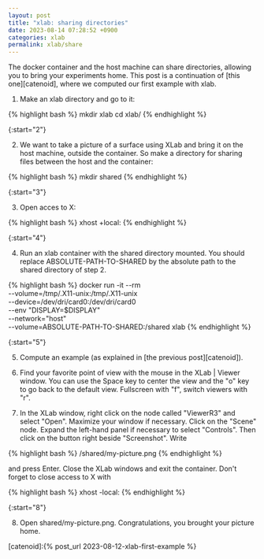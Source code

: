 ```yaml
---
layout: post
title: "xlab: sharing directories"
date: 2023-08-14 07:28:52 +0900
categories: xlab
permalink: xlab/share
---
```


The docker container and the host machine can share directories, allowing you to bring your experiments home.
This post is a continuation of [this one][catenoid], where we computed our first example with xlab.

1. Make an xlab directory and go to it:

{% highlight bash %}
mkdir xlab
cd xlab/
{% endhighlight %}

{:start="2"}

2. We want to take a picture of a surface using XLab and bring it on the host machine, outside the container. So make a directory for sharing files between the host and the container:

{% highlight bash %}
mkdir shared
{% endhighlight %}

{:start="3"}

3. Open acces to X:

{% highlight bash %}
xhost +local:
{% endhighlight %}

{:start="4"}

4. Run an xlab container with the shared directory mounted. You should replace ABSOLUTE-PATH-TO-SHARED by the absolute path to the shared directory of step 2.

{% highlight bash %}
docker run -it --rm \
--volume=/tmp/.X11-unix:/tmp/.X11-unix \
--device=/dev/dri/card0:/dev/dri/card0 \
--env "DISPLAY=$DISPLAY" \
--network="host" \
--volume=ABSOLUTE-PATH-TO-SHARED:/shared xlab
{% endhighlight %}

{:start="5"}

5. Compute an example (as explained in [the previous post][catenoid]).

6. Find your favorite point of view with the mouse in the XLab \| Viewer window. You can use the Space key to center the view and the "o" key to go back to the default view. Fullscreen with "f", switch viewers with "r".

7. In the XLab window, right click on the node called "ViewerR3" and select "Open". Maximize your window if necessary.
   Click on the "Scene" node. Expand the left-hand panel if necessary to select "Controls". Then click on the button right beside "Screenshot".
   Write

{% highlight bash %}
/shared/my-picture.png
{% endhighlight %}

and press Enter.
Close the XLab windows and exit the container. Don't forget to close access to X with

{% highlight bash %}
xhost -local:
{% endhighlight %}

{:start="8"}

8. Open shared/my-picture.png. Congratulations, you brought your picture home.

[catenoid]:{% post_url 2023-08-12-xlab-first-example %}
